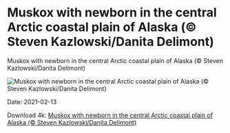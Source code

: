 # Muskox with newborn in the central Arctic coastal plain of Alaska (© Steven Kazlowski/Danita Delimont)

Muskox with newborn in the central Arctic coastal plain of Alaska (© Steven Kazlowski/Danita Delimont)

![Muskox with newborn in the central Arctic coastal plain of Alaska (© Steven Kazlowski/Danita Delimont)](https://bing.com/th?id=OHR.YearoftheOx_EN-US5106152536_UHD.jpg&w=1024&h=576)

Date: 2021-02-13

Download 4k: [Muskox with newborn in the central Arctic coastal plain of Alaska (© Steven Kazlowski/Danita Delimont)](https://bing.com/th?id=OHR.YearoftheOx_EN-US5106152536_UHD.jpg)

